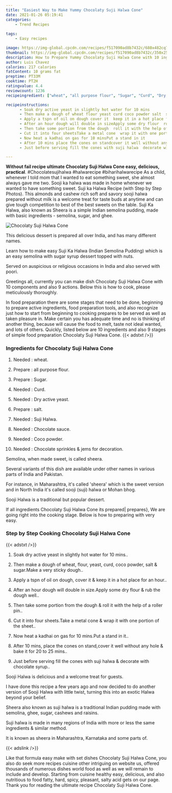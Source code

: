 ```yaml
---
title: "Easiest Way to Make Yummy Chocolaty Suji Halwa Cone"
date: 2021-01-26 05:19:41
categories:
    - Trend Recipes
    
tags:
    - Easy recipes

image: https://img-global.cpcdn.com/recipes/f517090ad8b7432c/680x482cq70/chocolaty-suji-halwa-cone-recipe-main-photo.jpg
thumbnail: https://img-global.cpcdn.com/recipes/f517090ad8b7432c/350x250cq70/chocolaty-suji-halwa-cone-recipe-main-photo.jpg
description: How to Prepare Yummy Chocolaty Suji Halwa Cone with 10 ingredients and 9 stages of easy cooking.
author: Luis Chavez
calories: 217 calories
fatContent: 10 grams fat
preptime: PT33M
cooktime: PT2H
ratingvalue: 4.4
reviewcount: 1236
recipeingredient: ["wheat", "all purpose flour", "Sugar", "Curd", "Dry active yeast", "salt", "Suji Halwa", "Chocolate sauce", "Coco powder", "Chocolate sprinkles  jems for decoration"]

recipeinstructions: 
      - Soak dry active yeast in slightly hot water for 10 mins 
      - Then make a dough of wheat flour yeast curd coco powder salt  sugarMake a very sticky dough 
      - Apply a tspn of oil on dough cover it  keep it in a hot place for an hour 
      - After an hour dough will double in sizeApply some dry flour  rub the dough well 
      - Then take some portion from the dough  roll it with the help of a roller pin 
      - Cut it into four sheetsTake a metal cone  wrap it with one portion of the sheet 
      - Now heat a kadhai on gas for 10 minsPut a stand in it 
      - After 10 mins place the cones on standcover it well without any hole  bake it for 20 to 25 mins 
      - Just before serving fill the cones with suji halwa  decorate with chocolate syrup

---
```




**Without fail recipe ultimate Chocolaty Suji Halwa Cone easy, delicious, practical**. #Chocolatesujihalwa #halwarecipe #biharihalwarecipe As a child, whenever I told mom that I wanted to eat something sweet, she almost always gave me two. Sooji ka halwa was made in home whenever we wanted to have something sweet. Suji ka Halwa Recipe (with Step by Step Photos). This almonds and cashew rich soft and savory sooji halwa prepared without milk is a welcome treat for taste buds at anytime and can give tough competition to best of the best sweets on the table. Suji Ka Halwa, also known as Sheera is a simple Indian semolina pudding, made with basic ingredients - semolina, sugar, and ghee.


![Chocolaty Suji Halwa Cone](https://img-global.cpcdn.com/recipes/f517090ad8b7432c/680x482cq70/chocolaty-suji-halwa-cone-recipe-main-photo.jpg "Chocolaty Suji Halwa Cone")



This delicious dessert is prepared all over India, and has many different names.

Learn how to make easy Suji Ka Halwa (Indian Semolina Pudding) which is an easy semolina with sugar syrup dessert topped with nuts.

Served on auspicious or religious occasions in India and also served with poori.


Greetings all, currently you can make dish Chocolaty Suji Halwa Cone with 10 components and also 9 actions. Below this is how to cook, please meticulously thoroughly.

In food preparation there are some stages that need to be done, beginning to prepare active ingredients, food preparation tools, and also recognize just how to start from beginning to cooking prepares to be served as well as taken pleasure in. Make certain you has adequate time and no is thinking of another thing, because will cause the food to melt, taste not ideal wanted, and lots of others. Quickly, listed below are 10 ingredients and also 9 stages of simple food preparation Chocolaty Suji Halwa Cone.
{{< adstxt />}}

### Ingredients for Chocolaty Suji Halwa Cone


1. Needed  : wheat.

1. Prepare  : all purpose flour.

1. Prepare  : Sugar.

1. Needed  : Curd.

1. Needed  : Dry active yeast.

1. Prepare  : salt.

1. Needed  : Suji Halwa.

1. Needed  : Chocolate sauce.

1. Needed  : Coco powder.

1. Needed  : Chocolate sprinkles &amp; jems for decoration.


Semolina, when made sweet, is called sheera.

Several variants of this dish are available under other names in various parts of India and Pakistan.

For instance, in Maharashtra, it&#39;s called &#39;sheera&#39; which is the sweet version and in North India it&#39;s called sooji (suji) halwa or Mohan bhog.

Sooji Halwa is a traditional but popular dessert.


If all ingredients Chocolaty Suji Halwa Cone its prepared| prepares}, We are going right into the cooking stage. Below is how to preparing with very easy.

### Step by Step Cooking Chocolaty Suji Halwa Cone

{{< adstxt />}}


1. Soak dry active yeast in slightly hot water for 10 mins..



1. Then make a dough of wheat, flour, yeast, curd, coco powder, salt &amp; sugar.Make a very sticky dough..



1. Apply a tspn of oil on dough, cover it &amp; keep it in a hot place for an hour..



1. After an hour dough will double in size.Apply some dry flour &amp; rub the dough well..



1. Then take some portion from the dough &amp; roll it with the help of a roller pin..



1. Cut it into four sheets.Take a metal cone &amp; wrap it with one portion of the sheet..



1. Now heat a kadhai on gas for 10 mins.Put a stand in it..



1. After 10 mins, place the cones on stand,cover it well without any hole &amp; bake it for 20 to 25 mins..



1. Just before serving fill the cones with suji halwa &amp; decorate with chocolate syrup..




Sooji Halwa is delicious and a welcome treat for guests.

I have done this recipe a few years ago and now decided to do another version of Sooji Halwa with little twist, turning this into an exotic Halwa beyond your belief.

Sheera also known as suji halwa is a traditional Indian pudding made with semolina, ghee, sugar, cashews and raisins.

Suji halwa is made in many regions of India with more or less the same ingredients &amp; similar method.

It is known as sheera in Maharashtra, Karnataka and some parts of.


{{< adslink />}}

Like that formula easy make with set dishes Chocolaty Suji Halwa Cone, you also do seek more recipes cuisine other intriguing on website us, offered thousands of numerous dishes world food as well as we will remain to include and develop. Starting from cuisine healthy easy, delicious, and also nutritious to food fatty, hard, spicy, pleasant, salty acid gets on our page. Thank you for reading the ultimate recipe Chocolaty Suji Halwa Cone.
